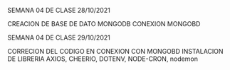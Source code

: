 SEMANA 04 DE CLASE 28/10/2021

CREACION DE BASE DE DATO MONGODB
CONEXION MONGOBD

SEMANA 04 DE CLASE 29/10/2021

CORRECION DEL CODIGO EN CONEXION CON MONGOBD
INSTALACION DE LIBRERIA AXIOS, CHEERIO, DOTENV, NODE-CRON, nodemon
